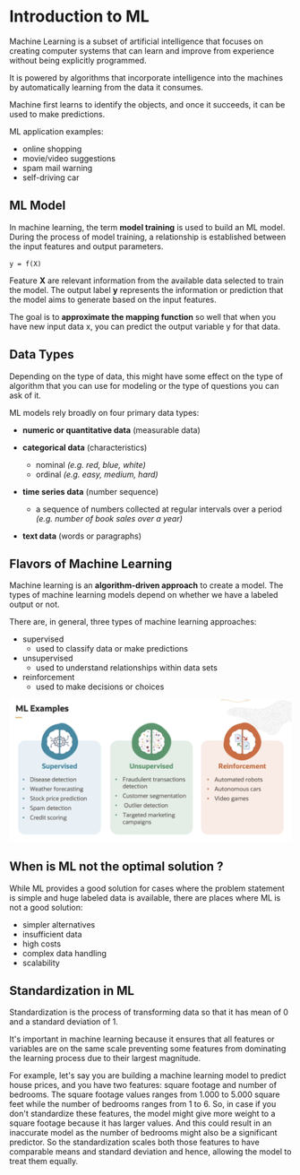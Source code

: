 # Introduction to ML

Machine Learning is a subset of artificial intelligence that focuses on creating computer systems that can learn and improve from experience without being explicitly programmed.

It is powered by algorithms that incorporate intelligence into the machines by automatically learning from the data it consumes.

Machine first learns to identify the objects, and once it succeeds, it can be used to make predictions.

ML application examples:
- online shopping
- movie/video suggestions
- spam mail warning
- self-driving car

## ML Model

In machine learning, the term **model training** is used to build an ML model. During the process of model training, a relationship is established between the input features and output parameters. 

    y = f(X)

Feature **X** are relevant information from the available data selected to train the model. The output label **y** represents the information or prediction that the model aims to generate based on the input features.

The goal is to **approximate the mapping function** so well that when you have new input data x, you can predict the output variable y for that data.

## Data Types

Depending on the type of data, this might have some effect on the type of algorithm that you can use for modeling or the type of questions you can ask of it. 

ML models rely broadly on four primary data types:

- **numeric or quantitative data** (measurable data)

- **categorical data** (characteristics)
    - nominal *(e.g. red, blue, white)*
    - ordinal *(e.g. easy, medium, hard)*

- **time series data** (number sequence)
    - a sequence of numbers collected at regular intervals over a period *(e.g. number of book sales over a year)*

- **text data** (words or paragraphs)

## Flavors of Machine Learning

Machine learning is an **algorithm-driven approach** to create a model. The types of machine learning models depend on whether we have a labeled output or not. 

There are, in general, three types of machine learning approaches:
- supervised
    - used to classify data or make predictions
- unsupervised
    - used to understand relationships within data sets
- reinforcement
    - used to make decisions or choices
    
![ML Examples](../images/ml_examples.png)

## When is ML not the optimal solution ?

While ML provides a good solution for cases where the problem statement is simple and huge labeled data is available, there are places where ML is not a good solution:
- simpler alternatives
- insufficient data
- high costs
- complex data handling
- scalability 

## Standardization in ML

Standardization is the process of transforming data so that it has mean of 0 and a standard deviation of 1. 

It's important in machine learning because it ensures that all features or variables are on the same scale preventing some features from dominating the learning process due to their largest magnitude.

For example, let's say you are building a machine learning model to predict house prices, and you have two features: square footage and number of bedrooms. The square footage values ranges from 1.000 to 5.000 square feet while the number of bedrooms ranges from 1 to 6. So, in case if you don't standardize these features, the model might give more weight to a square footage because it has larger values. And this could result in an inaccurate model as the number of bedrooms might also be a significant predictor. So the standardization scales both those features to have comparable means and standard deviation and hence, allowing the model to treat them equally. 